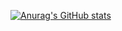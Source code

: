 [![Anurag's GitHub stats](https://github-readme-stats.vercel.app/api?username=prgTW)](https://github.com/anuraghazra/github-readme-stats)
